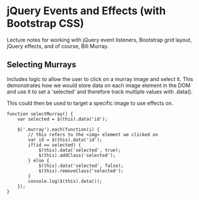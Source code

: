 # jQuery Events and Effects (with Bootstrap CSS)

Lecture notes for working with jQuery event listeners, Bootstrap grid layout, jQuery effects, and of course, Bill Murray.

## Selecting Murrays
Includes logic to allow the user to click on a murray image and select it. This demonstrates how we would store data on each image element in the DOM and use it to set a 'selected' and therefore track multiple values with .data().

This could then be used to target a specific image to use effects on.

    function selectMurray() {
    	var selected = $(this).data('id');

    	$('.murray').each(function(i) {
    	    // this refers to the <img> element we clicked on
    		var id = $(this).data('id');
    		if(id == selected) {
    			$(this).data('selected', true);
    			$(this).addClass('selected');
    		} else {
    			$(this).data('selected', false);
    			$(this).removeClass('selected');
    		}
    		console.log($(this).data());
    	});
    }